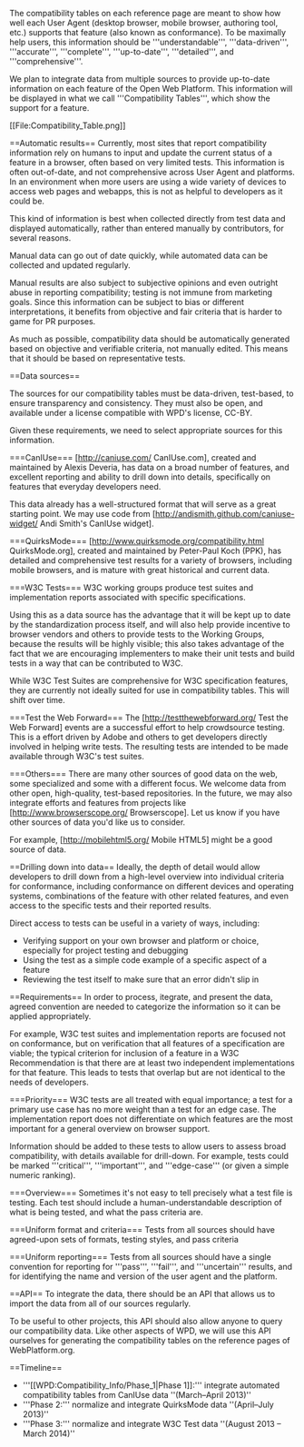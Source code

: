 The compatibility tables on each reference page are meant to show how well each User Agent (desktop browser, mobile browser, authoring tool, etc.) supports that feature (also known as conformance). To be maximally help users, this information should be '''understandable''', '''data-driven''', '''accurate''', '''complete''', '''up-to-date''', '''detailed''', and '''comprehensive'''. 

We plan to integrate data from multiple sources to provide up-to-date information on each feature of the Open Web Platform. This information will be displayed in what we call '''Compatibility Tables''', which show the support for a feature.

[[File:Compatibility_Table.png]]

==Automatic results==
Currently, most sites that report compatibility information rely on humans to input and update the current status of a feature in a browser, often based on very limited tests. This information is often out-of-date, and not comprehensive across User Agent and platforms. In an environment when more users are using a wide variety of devices to access web pages and webapps, this is not as helpful to developers as it could be.

This kind of information is best when collected directly from test data and displayed automatically, rather than entered manually by contributors, for several reasons. 

Manual data can go out of date quickly, while automated data can be collected and updated regularly.

Manual results are also subject to subjective opinions and even outright abuse in reporting compatibility; testing is not immune from marketing goals. Since this information can be subject to bias or different interpretations, it benefits from objective and fair criteria that is harder to game for PR purposes.

As much as possible, compatibility data should be automatically generated based on objective and verifiable criteria, not manually edited. This means that it should be based on representative tests.

==Data sources==

The sources for our compatibility tables must be data-driven, test-based, to ensure transparency and consistency. They must also be open, and available under a license compatible with WPD's license, CC-BY.

Given these requirements, we need to select appropriate sources for this information.

===CanIUse===
[http://caniuse.com/ CanIUse.com], created and maintained by Alexis Deveria, has data on a broad number of features, and excellent reporting and ability to drill down into details, specifically on features that everyday developers need.

This data already has a well-structured format that will serve as a great starting point. We may use code from [http://andismith.github.com/caniuse-widget/ Andi Smith's CanIUse widget].

===QuirksMode===
[http://www.quirksmode.org/compatibility.html QuirksMode.org], created and maintained by Peter-Paul Koch (PPK), has detailed and comprehensive test results for a variety of browsers, including mobile browsers, and is mature with great historical and current data.

===W3C Tests===
W3C working groups produce test suites and implementation reports associated with specific specifications.

Using this as a data source has the advantage that it will be kept up to date by the standardization process itself, and will also help provide incentive to browser vendors and others to provide tests to the Working Groups, because the results will be highly visible; this also takes advantage of the fact that we are encouraging implementers to make their unit tests and build tests in a way that can be contributed to W3C.

While W3C Test Suites are comprehensive for W3C specification features, they are currently not ideally suited for use in compatibility tables. This will shift over time.

===Test the Web Forward===
The [http://testthewebforward.org/ Test the Web Forward] events are a successful effort to help crowdsource testing. This is a effort driven by Adobe and others to get developers directly involved in helping write tests. The resulting tests are intended to be made available through W3C's test suites.

===Others===
There are many other sources of good data on the web, some specialized and some with a different focus. We welcome data from other open, high-quality, test-based repositories. In the future, we may also integrate efforts and features from projects like [http://www.browserscope.org/ Browserscope]. Let us know if you have other sources of data you'd like us to consider.

For example, [http://mobilehtml5.org/ Mobile HTML5] might be a good source of data.

==Drilling down into data==
Ideally, the depth of detail would allow developers to drill down from a high-level overview into individual criteria for conformance, including conformance on different devices and operating systems, combinations of the feature with other related features, and even access to the specific tests and their reported results.

Direct access to tests can be useful in a variety of ways, including:
* Verifying support on your own browser and platform or choice, especially for project testing and debugging 
* Using the test as a simple code example of a specific aspect of a feature
* Reviewing the test itself to make sure that an error didn't slip in

==Requirements==
In order to process, itegrate, and present the data, agreed convention are needed to categorize the information so it can be applied appropriately.

For example, W3C test suites and implementation reports are focused not on conformance, but on verification that all features of a specification are viable; the typical criterion for inclusion of a feature in a W3C Recommendation is that there are at least two independent implementations for that feature. This leads to tests that overlap but are not identical to the needs of developers. 

===Priority===
W3C tests are all treated with equal importance; a test for a primary use case has no more weight than a test for an edge case. The implementation report does not differentiate on which features are the most important for a general overview on browser support.

Information should be added to these tests to allow users to assess broad compatibility, with details available for drill-down. For example, tests could be marked '''critical''', '''important''', and '''edge-case''' (or given a simple numeric ranking).

===Overview===
Sometimes it's not easy to tell precisely what a test file is testing. Each test should include a human-understandable description of what is being tested, and what the pass criteria are.

===Uniform format and criteria===
Tests from all sources should have agreed-upon sets of formats, testing styles, and pass criteria

===Uniform reporting===
Tests from all sources should have a single convention for reporting for '''pass''', '''fail''', and '''uncertain''' results, and for identifying the name and version of the user agent and the platform.

==API==
To integrate the data, there should be an API that allows us to import the data from all of our sources regularly.

To be useful to other projects, this API should also allow anyone to query our compatibility data. Like other aspects of WPD, we will use this API ourselves for generating the compatibility tables on the reference pages of WebPlatform.org.

==Timeline==
* '''[[WPD:Compatibility_Info/Phase_1|Phase 1]]:''' integrate automated compatibility tables from CanIUse data ''(March–April 2013)''
* '''Phase 2:''' normalize and integrate QuirksMode data ''(April–July 2013)''
* '''Phase 3:''' normalize and integrate W3C Test data ''(August 2013 – March 2014)''
